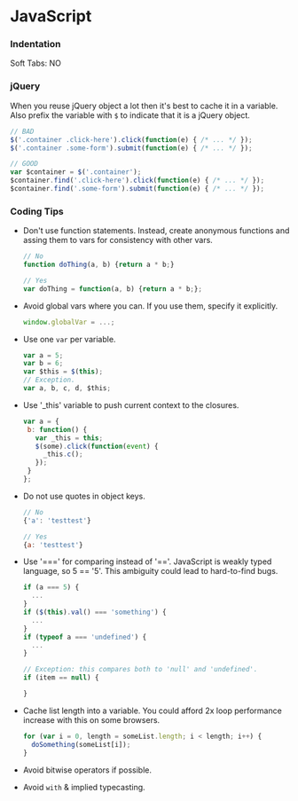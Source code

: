 # JavaScript

### Indentation

Soft Tabs: NO

### jQuery

When you reuse jQuery object a lot then it's best to cache it in a variable.  
Also prefix the variable with `$` to indicate that it is a jQuery object.

```javascript
// BAD
$('.container .click-here').click(function(e) { /* ... */ });
$('.container .some-form').submit(function(e) { /* ... */ });

// GOOD
var $container = $('.container');
$container.find('.click-here').click(function(e) { /* ... */ });
$container.find('.some-form').submit(function(e) { /* ... */ });
```

### Coding Tips

* Don't use function statements. Instead, create anonymous functions and
assing them to vars for consistency with other vars.

    ```javascript
    // No
    function doThing(a, b) {return a * b;}

    // Yes
    var doThing = function(a, b) {return a * b;}; 
    ```

* Avoid global vars where you can. If you use them, specify it explicitly.

    ```javascript
    window.globalVar = ...;
    ```

* Use one `var` per variable.

    ```javascript
    var a = 5;
    var b = 6;
    var $this = $(this);
    // Exception.
    var a, b, c, d, $this;
    ```

* Use '_this' variable to push current context to the closures.

    ```javascript
    var a = {
     b: function() {
       var _this = this;
       $(some).click(function(event) {
         _this.c();
       });
     }
    };
    ```

* Do not use quotes in object keys.

    ```javascript
    // No
    {'a': 'testtest'}

    // Yes
    {a: 'testtest'}
    ```

* Use '===' for comparing instead of '=='. JavaScript is weakly typed
language, so 5 == '5'. This ambiguity could lead to hard-to-find bugs.

    ```javascript
    if (a === 5) {
      ...
    }
    if ($(this).val() === 'something') {
      ...
    }
    if (typeof a === 'undefined') {
      ...
    }

    // Exception: this compares both to 'null' and 'undefined'.
    if (item == null) {
  
    }
    ```

* Cache list length into a variable. You could afford 2x loop performance
increase with this on some browsers.

    ```javascript
    for (var i = 0, length = someList.length; i < length; i++) {
      doSomething(someList[i]);
    }
    ```

* Avoid bitwise operators if possible.
* Avoid `with` & implied typecasting.